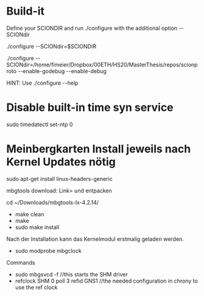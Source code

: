 # Build-it
Define your SCIONDIR and run ./configure with the additional option --SCIONdir

./configure --SCIONdir=$SCIONDIR


./configure --SCIONdir=/home/fimeier/Dropbox/00ETH/HS20/MasterThesis/repos/scionproto --enable-godebug --enable-debug

HINT: Use ./configure --help


# Disable built-in time syn service
sudo timedatectl set-ntp 0

# Meinbergkarten Install jeweils nach Kernel Updates nötig

sudo apt-get install linux-headers-generic

mbgtools download: Link= und entpacken

cd ~/Downloads/mbgtools-lx-4.2.14/
 * make clean
 * make
 * sudo make install

Nach der Installation kann das Kernelmodul erstmalig geladen werden.
 * sudo modprobe mbgclock

Commands
 * sudo mbgsvcd -f //this starts the SHM driver
 * refclock SHM 0 poll 3 refid GNS1 //the needed configuration in chrony to use the ref clock 